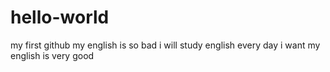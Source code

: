 # hello-world
my first github
my english is so bad 
i will study english every day
i want my english is very good
